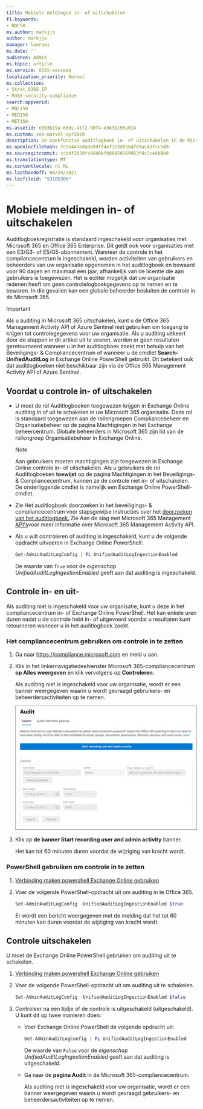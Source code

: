 ```yaml
---
title: Mobiele meldingen in- of uitschakelen
f1.keywords:
- NOCSH
ms.author: markjjo
author: markjjo
manager: laurawi
ms.date: ''
audience: Admin
ms.topic: article
ms.service: O365-seccomp
localization_priority: Normal
ms.collection:
- Strat_O365_IP
- M365-security-compliance
search.appverid:
- MOE150
- MED150
- MET150
ms.assetid: e893b19a-660c-41f2-9074-d3631c95a014
ms.custom: seo-marvel-apr2020
description: De zoekfunctie auditlogboek in- of uitschakelen in de Microsoft 365-compliancecentrum om beheerders in of uit te schakelen om het auditlogboek te doorzoeken.
ms.openlocfilehash: 7c55443eda9a99ff4ef153d8564fd9ac43fcc549
ms.sourcegitcommit: ccbdf2638fc6646bfb89450169953f4c3ce4b9b0
ms.translationtype: MT
ms.contentlocale: nl-NL
ms.lasthandoff: 06/24/2021
ms.locfileid: "53105306"
---
```

# <a name="turn-auditing-on-or-off"></a>Mobiele meldingen in- of uitschakelen

Auditlogboekregistratie is standaard ingeschakeld voor organisaties met Microsoft 365 en Office 365 Enterprise. Dit geldt ook voor organisaties met een E3/G3- of E5/G5-abonnement. Wanneer de controle in het compliancecentrum is ingeschakeld, worden activiteiten van gebruikers en beheerders van uw organisatie opgenomen in het auditlogboek en bewaard voor 90 dagen en maximaal één jaar, afhankelijk van de licentie die aan gebruikers is toegewezen. Het is echter mogelijk dat uw organisatie redenen heeft om geen controlelogboekgegevens op te nemen en te bewaren. In die gevallen kan een globale beheerder besluiten de controle in de Microsoft 365.

> [!IMPORTANT]
> Als u auditing in Microsoft 365 uitschakelen, kunt u de Office 365 Management Activity API of Azure Sentinel niet gebruiken om toegang te krijgen tot controlegegevens voor uw organisatie. Als u auditing uitkeert door de stappen in dit artikel uit te voeren, worden er geen resultaten geretourneerd wanneer u in het auditlogboek zoekt met behulp van het Beveiligings- & Compliancecentrum of wanneer u de cmdlet **Search-UnifiedAuditLog** in Exchange Online PowerShell gebruikt. Dit betekent ook dat auditlogboeken niet beschikbaar zijn via de Office 365 Management Activity API of Azure Sentinel.
  
## <a name="before-you-turn-auditing-on-or-off"></a>Voordat u controle in- of uitschakelen

- U moet de rol Auditlogboeken toegewezen krijgen in Exchange Online auditing in of uit te schakelen in uw Microsoft 365 organisatie. Deze rol is standaard toegewezen aan de rollengroepen Compliancebeheer  en Organisatiebeheer op de pagina Machtigingen in het Exchange beheercentrum. Globale beheerders in Microsoft 365 zijn lid van de rollengroep Organisatiebeheer in Exchange Online. 

    > [!NOTE]
    > Aan gebruikers moeten machtigingen zijn toegewezen in Exchange Online controle in- of uitschakelen. Als u gebruikers de rol Auditlogboeken **toewijst** op de pagina Machtigingen in het Beveiligings- & Compliancecentrum, kunnen ze de controle niet in- of uitschakelen. De onderliggende cmdlet is namelijk een Exchange Online PowerShell-cmdlet.

- Zie Het auditlogboek doorzoeken in het beveiligings- & compliancecentrum voor stapsgewijse instructies over het [doorzoeken van het auditlogboek.](search-the-audit-log-in-security-and-compliance.md) Zie Aan de slag met Microsoft 365 Management [API's](/office/office-365-management-api/get-started-with-office-365-management-apis)voor meer informatie over Microsoft 365 Management Activity API.

- Als u wilt controleren of auditing is ingeschakeld, kunt u de volgende opdracht uitvoeren in Exchange Online PowerShell:

    ```powershell
    Get-AdminAuditLogConfig | FL UnifiedAuditLogIngestionEnabled
    ```

    De waarde van  `True` voor de  _eigenschap UnifiedAuditLogIngestionEnabled_ geeft aan dat auditing is ingeschakeld. 

## <a name="turn-on-auditing"></a>Controle in- en uit-

Als auditing niet is ingeschakeld voor uw organisatie, kunt u deze in het compliancecentrum in- of Exchange Online PowerShell. Het kan enkele uren duren nadat u de controle hebt in- of uitgevoerd voordat u resultaten kunt retourneren wanneer u in het auditlogboek zoekt.
  
### <a name="use-the-compliance-center-to-turn-on-auditing"></a>Het compliancecentrum gebruiken om controle in te zetten

1. Ga naar <https://compliance.microsoft.com> en meld u aan.

2. Klik in het linkernavigatiedeelvenster Microsoft 365-compliancecentrum **op Alles weergeven** en klik vervolgens op **Controleren.**

   Als auditing niet is ingeschakeld voor uw organisatie, wordt er een banner weergegeven waarin u wordt gevraagd gebruikers- en beheerdersactiviteiten op te nemen.

   ![Banner op de pagina Controle](../media/AuditingBanner.png)

3. Klik op **de banner Start recording user and admin activity** banner.

   Het kan tot 60 minuten duren voordat de wijziging van kracht wordt.

### <a name="use-powershell-to-turn-on-auditing"></a>PowerShell gebruiken om controle in te zetten

1. [Verbinding maken powershell Exchange Online gebruiken](/powershell/exchange/connect-to-exchange-online-powershell)

2. Voer de volgende PowerShell-opdracht uit om auditing in te Office 365.

    ```powershell
    Set-AdminAuditLogConfig -UnifiedAuditLogIngestionEnabled $true
    ```

    Er wordt een bericht weergegeven met de melding dat het tot 60 minuten kan duren voordat de wijziging van kracht wordt.
  
## <a name="turn-off-auditing"></a>Controle uitschakelen

U moet de Exchange Online PowerShell gebruiken om auditing uit te schakelen.
  
1. [Verbinding maken powershell Exchange Online gebruiken](/powershell/exchange/connect-to-exchange-online-powershell)

2. Voer de volgende PowerShell-opdracht uit om auditing uit te schakelen.

    ```powershell
    Set-AdminAuditLogConfig -UnifiedAuditLogIngestionEnabled $false
    ```

3. Controleer na een tijdje of de controle is uitgeschakeld (uitgeschakeld). U kunt dit op twee manieren doen:

    - Voer Exchange Online PowerShell de volgende opdracht uit:

      ```powershell
      Get-AdminAuditLogConfig | FL UnifiedAuditLogIngestionEnabled
      ```

      De waarde van  `False` voor de  _eigenschap UnifiedAuditLogIngestionEnabled_ geeft aan dat auditing is uitgeschakeld.

    - Ga naar de **pagina Audit** in de Microsoft 365-compliancecentrum.

      Als auditing niet is ingeschakeld voor uw organisatie, wordt er een banner weergegeven waarin u wordt gevraagd gebruikers- en beheerdersactiviteiten op te nemen.
